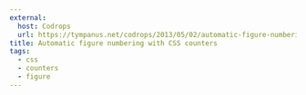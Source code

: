 ```yaml
---
external:
  host: Codrops
  url: https://tympanus.net/codrops/2013/05/02/automatic-figure-numbering-with-css-counters/
title: Automatic figure numbering with CSS counters
tags:
  - css
  - counters
  - figure
---
```

